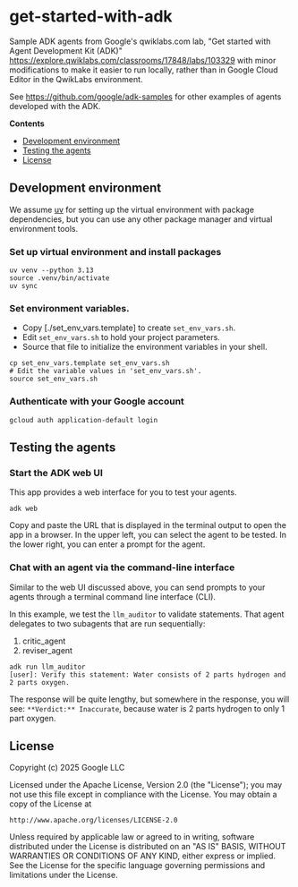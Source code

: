 # get-started-with-adk

Sample ADK agents from Google's qwiklabs.com lab, "Get started with Agent Development Kit (ADK)" https://explore.qwiklabs.com/classrooms/17848/labs/103329 with minor modifications to make it easier to run locally, rather than in Google Cloud Editor in the QwikLabs environment.

See https://github.com/google/adk-samples for other examples of agents developed with the ADK.

**Contents**

- [Development environment](#development-environment)
- [Testing the agents](#testing-the-agents)
- [License](#license)


## Development environment

We assume [uv](https://github.com/astral-sh/uv) for setting up the virtual environment with package dependencies, but you can use any other package manager and virtual environment tools.

### Set up virtual environment and install packages

```shell
uv venv --python 3.13
source .venv/bin/activate
uv sync
```

### Set environment variables.

* Copy [./set_env_vars.template] to create `set_env_vars.sh`.
* Edit `set_env_vars.sh` to hold your project parameters.
* Source that file to initialize the environment variables in your shell.

```shell
cp set_env_vars.template set_env_vars.sh
# Edit the variable values in 'set_env_vars.sh'.
source set_env_vars.sh
```

### Authenticate with your Google account

```shell
gcloud auth application-default login
```

## Testing the agents

### Start the ADK web UI

This app provides a web interface for you to test your agents.


```shell
adk web
```

Copy and paste the URL that is displayed in the terminal output to open the app in a browser. In the upper left, you can select the agent to be tested. In the lower right, you can enter a prompt for the agent.

### Chat with an agent via the command-line interface

Similar to the web UI discussed above, you can send prompts to your agents through a terminal command line interface (CLI).

In this example, we test the `llm_auditor` to validate statements. That agent delegates to two subagents that are run sequentially:

1. critic_agent
2. reviser_agent

```shell
adk run llm_auditor
[user]: Verify this statement: Water consists of 2 parts hydrogen and 2 parts oxygen.
```

The response will be quite lengthy, but somewhere in the response, you will see: `**Verdict:** Inaccurate`, because water is 2 parts hydrogen to only 1 part oxygen.

## License

Copyright (c) 2025 Google LLC

Licensed under the Apache License, Version 2.0 (the "License");
you may not use this file except in compliance with the License.
You may obtain a copy of the License at

    http://www.apache.org/licenses/LICENSE-2.0

Unless required by applicable law or agreed to in writing, software
distributed under the License is distributed on an "AS IS" BASIS,
WITHOUT WARRANTIES OR CONDITIONS OF ANY KIND, either express or implied.
See the License for the specific language governing permissions and
limitations under the License.

